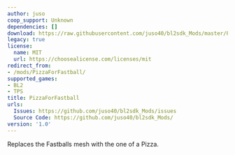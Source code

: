 ```yaml
---
author: juso
coop_support: Unknown
dependencies: []
download: https://raw.githubusercontent.com/juso40/bl2sdk_Mods/master/PizzaForFastball/__init__.py
legacy: true
license:
  name: MIT
  url: https://choosealicense.com/licenses/mit
redirect_from:
- /mods/PizzaForFastball/
supported_games:
- BL2
- TPS
title: PizzaForFastball
urls:
  Issues: https://github.com/juso40/bl2sdk_Mods/issues
  Source Code: https://github.com/juso40/bl2sdk_Mods/
version: '1.0'
---
```

Replaces the Fastballs mesh with the one of a Pizza.